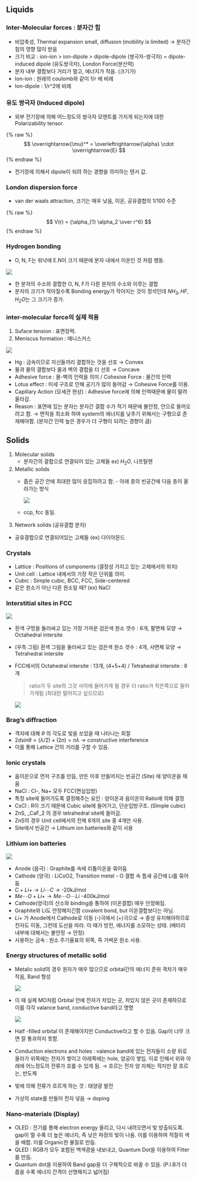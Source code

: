 
## Liquids


### Inter-Molecular forces : 분자간 힘

- 비압축성, Thermal expansion small, diffusion (mobility is limited) → 분자간 힘의 영향 많이 받음
- 크기 비교 : ion-ion > ion-dipole > dipole-dipole (쌍극자-쌍극자) = dipole-induced dipole (유도쌍극자), London Force(분산력)
- 분자 내부 결합보다 거리가 멀고, 에너지가 작음. (크기가)
- Ion-ion : 원래의 coulomb와 같이 1/r 에 비례
- Ion-dipole : 1/r^2에 비례

### 유도 쌍극자 (Induced dipole)

- 외부 전기장에 의해 어느정도의 쌍극자 모멘트를 가지게 되는지에 대한 Polarizability tensor.

{% raw %}
$$
\overrightarrow{\mu}^* = \overleftrightarrow{\alpha} \cdot \overrightarrow{E}
$$
{% endraw %}


- 전기장에 의해서 dipole이 되려 하는 경향을 의미하는 텐서 값.

### London dispersion force

- van der waals attraction, 크기는 매우 낮음, 이온, 공유결합의 1/100 수준

{% raw %}
$$
V(r) = {\alpha_{1} \alpha_2 \over r^6}
$$
{% endraw %}



### Hydrogen bonding

- O, N, F는 워낙에 E.N이 크기 때문에 분자 내에서 이온인 것 처럼 행동.

![](/assets/img/2021-10-29-[일반화학]-Lec-05---Liquids,-Solids,-MO.md/0.png)

- 한 분자의 수소와 결합한 O, N, F가 다른 분자의 수소와 이루는 결합
- 분자의 크기가 작아질수록 Bonding energy가 작아지는 것이 정석인데 $NH_3, HF, H_2O$는 그 크기가 증가.

### inter-molecular force의 실제 적용

1. Suface tension : 표면장력.
2. Meniscus formation : 매니스커스

![](/assets/img/2021-10-29-[일반화학]-Lec-05---Liquids,-Solids,-MO.md/1.png)

- Hg : 금속이므로 자신들끼리 결합하는 것을 선호 → Convex
- 물과 물의 결합보다 물과 벽의 결합을 더 선호 → Concave
- Adhesive force : 물-벽의 인력을 의미 / Cohesive Force : 물간의 인력
- Lotus effect : 미세 구조로 인해 공기가 많이 들어감 → Cohesive Force를 이용.
- Capillary Action (모세관 현상) : Adhesive force에 의해 인력때문에 물이 딸려올라감.
- Reason : 표면에 있는 분자는 분자간 결합 수가 적기 때문에 불안정, 안으로 들어오려고 함. → 면적을 최소화 하여 system의 에너지를 낮추기 위해서는 구형으로 존재해야함. (분자간 인력 높은 경우가 더 구형이 되려는 경향이 큼)

## Solids

1. Molecular solids
	- 분자간의 결합으로 연결되어 있는 고체들 ex) $H_2O$, 나프탈렌
2. Metallic solids
	- 좁은 공간 안에 최대한 많이 응집하려고 함. - 아래 층의 빈공간에 다음 층이 올라가는 방식

		![](/assets/img/2021-10-29-[일반화학]-Lec-05---Liquids,-Solids,-MO.md/2.png)

	- ccp, fcc 동일.
3. Network solids (공유결합 분자)
- 공유결합으로 연결되어있는 고체들 (ex) 다이아몬드

### Crystals

- Lattice : Positions of components (결정성 가지고 있는 고체에서의 위치)
- Unit cell : Lattice 내에서의 가장 작은 단위를 의미.
- Cubic : Simple cubic, BCC, FCC, Side-centered
- 같은 원소가 아닌 다른 원소일 때? (ex) NaCl

### Interstitial sites in FCC


![](/assets/img/2021-10-29-[일반화학]-Lec-05---Liquids,-Solids,-MO.md/3.png)

- 흰색 구멍을 둘러싸고 있는 가장 가까운 검은색 원소 갯수 : 6개, 팔면체 모양 → Octahedral intersite
- (우측 그림) 흰색 그림을 둘러싸고 있는 검은색 원소 갯수 : 4개, 사면체 모양 → Tetrahedral intersite
- FCC에서의 Octahedral intersite : 13개, (4+5+4) / Tetrahedral intersite : 8개

	> ratio가 두 site의 그것 사이에 들어가게 될 경우 더 ratio가 작은쪽으로 들어가게됨 (최대한 멀어지고 싶으므로)


	![](/assets/img/2021-10-29-[일반화학]-Lec-05---Liquids,-Solids,-MO.md/4.png)


### Brag’s diffraction

- 격자에 대해 _θ_ 의 각도로 빛을 쏘았을 때 나타나는 회절
- $2dsinθ = (λ/2) × (2n) = nλ$ → constructive interference
- 이를 통해 Lattice 간의 거리를 구할 수 있음.

### Ionic crystals

- 음이온으로 먼저 구조를 만듬, 만든 이후 만들어지는 빈공간 (Site) 에 양이온을 채움
- NaCl : Cl-, Na+ 모두 FCC(면심입방)
- 특정 site에 들어가도록 결정해주는 요인 : 양이온과 음이온의 Ratio에 의해 결정
- CsCl : R이 크기 때문에 Cubic site에 들어가고, 단순입방구조. (SImple cubic)
- ZnS, _CaF_2 의 경우 tetrahedral site에 들어감.
- ZnS의 경우 Unit cell에서의 전체 8개의 site 중 4개만 사용.
- Site에서 빈공간 → Lithium ion batteries와 같이 사용

### Lithium ion batteries


![](/assets/img/2021-10-29-[일반화학]-Lec-05---Liquids,-Solids,-MO.md/5.png)

- Anode (음극) : Graphite를 속에 리튬이온을 묶어둠
- Cathode (양극) : LiCoO2, Transition metel - O 결합 속 틈새 공간에 Li를 묶어둠
- _C_ + _Li_+ → _Li_⋯_C_ → -20kJ/mol
- _Me_⋯_O_ + _Li_+ → _Me_⋯_O_⋯_Li_ -400kJ/mol
- Cathode(양극)의 산소와 binding을 통하여 (이온결합) 매우 안정해짐.
- Graphite와 Li도 안정해지긴함 covalent bond, but 이온결합보다는 아님.
- _Li_+ 가 Anode에서 Cathode로 이동 (-)극에서 (+)극으로 → 중성 유지해야하므로 전자도 이동, 그런데 도선을 따라. 이 때가 방전, 에너지를 소모하는 상태. (배터리 내부에 대해서는 불안정 → 안정)
- 사용하는 금속 : 원소 주기율표의 위쪽, 즉 가벼운 원소 사용.

### Energy structures of metallic solid

- Metalic solid의 경우 원자가 매우 많으므로 orbital간의 에너지 준위 격차가 매우 작음, Band 형성

	![](/assets/img/2021-10-29-[일반화학]-Lec-05---Liquids,-Solids,-MO.md/6.png)

- 이 때 실제 MO처럼 Orbital 안에 전자가 차있는 곳, 차있지 않은 곳이 존재하므로 이를 각각 valance band, conductive band라고 명명

	![](/assets/img/2021-10-29-[일반화학]-Lec-05---Liquids,-Solids,-MO.md/7.png)

- Half -filled orbital 이 존재해야지만 Conductive라고 할 수 있음. Gap이 너무 크면 잘 통과하지 못함.
- Conduction electrons and holes : valence band에 있는 전자들이 소량 위로 올라가 위쪽에는 전자가 쌓이고 아래쪽에는 hole, 양공이 쌓임. 이로 인해서 위와 아래에 어느정도의 전류가 흐를 수 있게 됨. → 흐르는 전자 양 자체는 작지만 잘 흐르는, 반도체
- 빛에 의해 전류가 흐르게 하는 것 : 태양광 발전
- 가상의 state를 만들어 전자 넣음 → doping

### Nano-materials (Display)

- OLED : 전기를 통해 electron energy 올리고, 다시 내려오면서 빛 방출되도록. gap이 멀 수록 더 높은 에너지, 즉 낮은 파장의 빛이 나옴. 이를 이용하여 적절히 색을 배합. 이를 Organic한 물질로 만듬.
- QLED : RGB가 모두 포함된 백색광을 내보내고, Quantum Dot을 이용하여 Filter를 만듬.
- Quantum dot을 이용하여 Band gap을 더 구체적으로 바꿀 수 있음. (P.I.B가 더 좁을 수록 에너지 간격이 선명해지고 넓어짐)
<script>
  window.MathJax = {
    tex: {
      macros: {
        R: "\\\\mathbb{R}",
        N: "\\\\mathbb{N}",
        Z: "\\\\mathbb{Z}",
        Q: "\\\\mathbb{Q}",
        C: "\\\\mathbb{C}",
        proj: "\\\\operatorname{proj}",
        rank: "\\\\operatorname{rank}",
        im: "\\\\operatorname{im}",
        dom: "\\\\operatorname{dom}",
        codom: "\\\\operatorname{codom}",
        argmax: "\\\\operatorname*{arg\\,max}",
        argmin: "\\\\operatorname*{arg\\,min}",
        "\\{": "\\\\lbrace",
        "\\}": "\\\\rbrace",
        sub: "\\\\subset",
        sup: "\\\\supset",
        sube: "\\\\subseteq",
        supe: "\\\\supseteq"
      },
      tags: "ams",
      strict: false, 
      inlineMath: [["$", "$"], ["\\\\(", "\\\\)"]],
      displayMath: [["$$", "$$"], ["\\\\[", "\\\\]"]]
    },
    options: {
      skipHtmlTags: ["script", "noscript", "style", "textarea", "pre"]
    }
  };
</script>
<script async src="https://cdn.jsdelivr.net/npm/mathjax@3/es5/tex-mml-chtml.js"></script>

